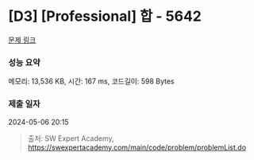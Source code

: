 # [D3] [Professional] 합 - 5642 

[문제 링크](https://swexpertacademy.com/main/code/problem/problemDetail.do?contestProbId=AWXQm2SqdxkDFAUo) 

### 성능 요약

메모리: 13,536 KB, 시간: 167 ms, 코드길이: 598 Bytes

### 제출 일자

2024-05-06 20:15



> 출처: SW Expert Academy, https://swexpertacademy.com/main/code/problem/problemList.do
